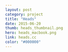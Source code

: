 ```yaml
---
layout: post
category: project
title: "Heads"
date: 2015-06-20
thumb: heads_thumbnail.png
hero: heads_macbook.png
link: heads.cc
color: "#000000"
---
```


<!-- {% include i.html src="heads_macbook.png" %} -->

